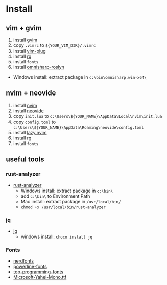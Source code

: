# Install

## vim + gvim

1. install [gvim](https://www.vim.org/download.php)
1. copy `.vimrc` to `${YOUR_VIM_DIR}/.vimrc`
1. install [vim-plug](https://github.com/junegunn/vim-plug)
1. install [rg](https://github.com/BurntSushi/ripgrep)
1. install `fonts`
1. install [omnisharp-roslyn](https://github.com/OmniSharp/omnisharp-roslyn)
  - Windows install: extract package in `c:\bin\omnisharp.win-x64\`

## nvim + neovide

1. install [nvim](https://neovim.io/)
1. install [neovide](https://neovide.dev/)
1. copy `init.lua` to `c:\Users\${YOUR_NAME}\AppData\Local\nvim\init.lua`
1. copy `config.toml` to `c:\Users\${YOUR_NAME}\AppData\Roaming\neovide\config.toml`
1. install [lazy.nvim](https://github.com/folke/lazy.nvim)
1. install [rg](https://github.com/BurntSushi/ripgrep)
1. install `fonts`

## useful tools

### rust-analyzer

- [rust-analyzer](https://github.com/rust-lang/rust-analyzer/releases)
  - Windows install: extract package in `c:\bin\`
  - add `c:\bin\` to Environment Path
  - Mac install: extract package in `/usr/local/bin/`
  - `chmod +x /usr/local/bin/rust-analyzer`

### jq

- [jq](https://github.com/stedolan/jq)
  - windows install: `choco install jq`

### Fonts

- [nerdfonts](https://www.nerdfonts.com/)
- [powerline-fonts](https://github.com/powerline/fonts)
- [top-programming-fonts](https://github.com/hbin/top-programming-fonts)
- [Microsoft-Yahei-Mono.ttf](https://github.com/whorusq/sublime-text-3/blob/master/fonts/Microsoft-Yahei-Mono.ttf)
